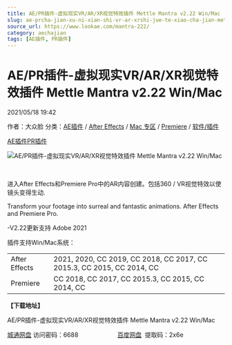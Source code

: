 ```yaml
---
title: AE/PR插件-虚拟现实VR/AR/XR视觉特效插件 Mettle Mantra v2.22 Win/Mac
slug: ae-prcha-jian-xu-ni-xian-shi-vr-ar-xrshi-jue-te-xiao-cha-jian-mettle-mantra-v2-22-win-mac
source_url: https://www.lookae.com/mantra-222/
category: aechajian
tags: [AE插件, PR插件]
---
```

# AE/PR插件-虚拟现实VR/AR/XR视觉特效插件 Mettle Mantra v2.22 Win/Mac

2021/05/18 19:42

作者：大众脸
分类：[AE插件](https://www.lookae.com/after-effects/aechajian/) / [After Effects](https://www.lookae.com/after-effects/) / [Mac 专区](https://www.lookae.com/mac-osx/) / [Premiere](https://www.lookae.com/qitarjcj/premierezy/) / [软件/插件](https://www.lookae.com/qitarjcj/)

[AE插件](https://www.lookae.com/tag/ae%e6%8f%92%e4%bb%b6/)[PR插件](https://www.lookae.com/tag/pr%e6%8f%92%e4%bb%b6/)

![AE/PR插件-虚拟现实VR/AR/XR视觉特效插件 Mettle Mantra v2.22 Win/Mac](https://www.lookae.com/wp-content/uploads/2020/03/Mantra-2.jpg "AE/PR插件-虚拟现实VR/AR/XR视觉特效插件 Mettle Mantra v2.22 Win/Mac-LookAE.com")

﻿

进入After Effects和Premiere Pro中的AR内容创建。包括360 / VR视觉特效以使镜头变得生动.

Transform your footage into surreal and fantastic animations. After Effects and Premiere Pro.

-V2.22更新支持 Adobe 2021

插件支持Win/Mac系统：

|  |  |
| --- | --- |
| After Effects | 2021, 2020, CC 2019, CC 2018, CC 2017, CC 2015.3, CC 2015, CC 2014, CC |
| Premiere | CC 2018, CC 2017, CC 2015.3, CC 2015, CC 2014, CC |

**【下载地址】**

AE/PR插件-虚拟现实VR/AR/XR视觉特效插件 Mettle Mantra v2.22 Win/Mac

[城通网盘](https://089u.com/f/680462-496362453-cdf4d6) 访问密码：6688                       [百度网盘](https://pan.baidu.com/s/1sdZ8wVkaI0TAIzQbHRrBFA)  提取码：2x6e
